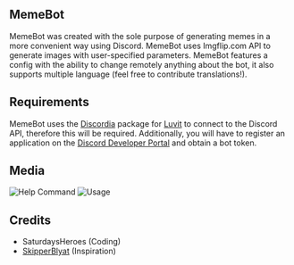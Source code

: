 ## MemeBot
MemeBot was created with the sole purpose of generating memes in a more convenient way using Discord. MemeBot uses Imgflip.com API to generate images with user-specified parameters. MemeBot features a config with the ability to change remotely anything about the bot, it also supports multiple language (feel free to contribute translations!).

## Requirements
MemeBot uses the [Discordia](https://github.com/SinisterRectus/Discordia) package for [Luvit](https://luvit.io) to connect to the Discord API, therefore this will be required. Additionally, you will have to register an application on the [Discord Developer Portal](https://discordapp.com/developers/applications/) and obtain a bot token. 

## Media
![Help Command](https://u.saturdaysheroes.xyz/img/SJg2DcyRcs.png)
![Usage](https://u.saturdaysheroes.xyz/img/6tXiU1dcbE.png)

## Credits
- SaturdaysHeroes (Coding)
- [SkipperBlyat](https://www.reddit.com/r/ProgrammerHumor/comments/ejvasw/big_brain_time/) (Inspiration)
